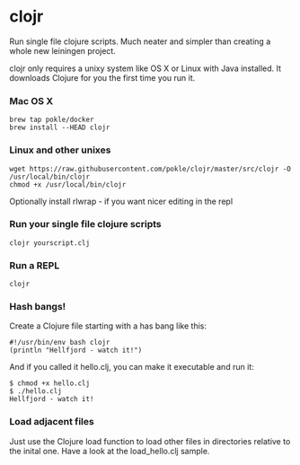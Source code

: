 # clojr

Run single file clojure scripts. Much neater and simpler than creating a whole new leiningen project.

clojr only requires a unixy system like OS X or Linux with Java installed. It downloads Clojure for you the first time you run it.

### Mac OS X

    brew tap pokle/docker
    brew install --HEAD clojr

### Linux and other unixes

    wget https://raw.githubusercontent.com/pokle/clojr/master/src/clojr -O /usr/local/bin/clojr
    chmod +x /usr/local/bin/clojr

Optionally install rlwrap - if you want nicer editing in the repl

### Run your single file clojure scripts

    clojr yourscript.clj

### Run a REPL

    clojr

### Hash bangs!

Create a Clojure file starting with a has bang like this:

    #!/usr/bin/env bash clojr
    (println "Hellfjord - watch it!")

And if you called it hello.clj, you can make it executable and run it:

    $ chmod +x hello.clj
    $ ./hello.clj
    Hellfjord - watch it!

### Load adjacent files

Just use the Clojure load function to load other files in directories relative to the inital one. Have a look at the load_hello.clj sample.

